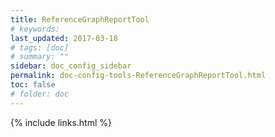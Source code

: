 ```yaml
---
title: ReferenceGraphReportTool
# keywords:
last_updated: 2017-03-18
# tags: [doc]
# summary: ""
sidebar: doc_config_sidebar
permalink: doc-config-tools-ReferenceGraphReportTool.html
toc: false
# folder: doc
---
```


{% include links.html %}
 